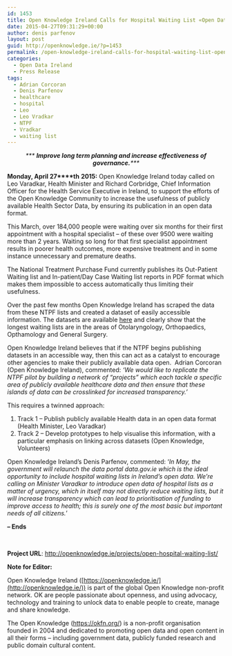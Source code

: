 ```yaml
---
id: 1453
title: Open Knowledge Ireland Calls for Hospital Waiting List «Open Data»
date: 2015-04-27T09:31:29+00:00
author: denis parfenov
layout: post
guid: http://openknowledge.ie/?p=1453
permalink: /open-knowledge-ireland-calls-for-hospital-waiting-list-open-data/
categories:
  - Open Data Ireland
  - Press Release
tags:
  - Adrian Corcoran
  - Denis Parfenov
  - healthcare
  - hospital
  - Leo
  - Leo Vradkar
  - NTPF
  - Vradkar
  - waiting list
---
```

<p style="text-align: center;">
  <em>*** <strong>Improve long term planning and increase effectiveness of governance.</strong>***</em>
</p>

**Monday, April 27****th** **2015:** Open Knowledge Ireland today called on Leo Varadkar, Health Minister and Richard Corbridge, Chief Information Officer for the Health Service Executive in Ireland, to support the efforts of the Open Knowledge Community to increase the usefulness of publicly available Health Sector Data, by ensuring its publication in an open data format.

This March, over 184,000 people were waiting over six months for their first appointment with a hospital specialist &#8211; of these over 9500 were waiting more than 2 years. Waiting so long for that first specialist appointment results in poorer health outcomes, more expensive treatment and in some instance unnecessary and premature deaths.

The National Treatment Purchase Fund currently publishes its Out-Patient Waiting list and In-patient/Day Case Waiting list reports in PDF format which makes them impossible to access automatically thus limiting their usefulness.

Over the past few months Open Knowledge Ireland has scraped the data from these NTPF lists and created a dataset of easily accessible information. The datasets are available <a href="http://openknowledge.ie/projects/open-hospital-waiting-list/" target="_blank">here</a> and clearly show that the longest waiting lists are in the areas of Otolaryngology, Orthopaedics, Opthamology and General Surgery.

Open Knowledge Ireland believes that if the NTPF begins publishing datasets in an accessible way, then this can act as a catalyst to encourage other agencies to make their publicly available data open.  Adrian Corcoran (Open Knowledge Ireland), commented: _‘We would like to replicate the NTPF pilot by building a network of &#8220;projects&#8221; which each tackle a specific area of publicly available healthcare data and then ensure that these islands of data can be crosslinked for increased transparency.&#8217;_

This requires a twinned approach:

  1. Track 1 &#8211; Publish publicly available Health data in an open data format (Health Minister, Leo Varadkar)
  2. Track 2 &#8211; Develop prototypes to help visualise this information, with a particular emphasis on linking across datasets (Open Knowledge, Volunteers)

Open Knowledge Ireland’s Denis Parfenov, commented: ‘_In May, the government will relaunch the data portal data.gov.ie which is the ideal opportunity to include hospital waiting lists in Ireland’s open data. We’re calling on Minister Varadkar to introduce open data of hospital lists as a matter of urgency, which in itself may not directly reduce waiting lists, but it will increase transparency which can lead to prioritisation of funding to improve access to health; this is surely one of the most basic but important needs of all citizens._’

**&#8211; Ends**

&nbsp;

**Project URL**: <http://openknowledge.ie/projects/open-hospital-waiting-list/>

**Note for Editor:**

Open Knowledge Ireland ([https://openknowledge.ie/](http://openknowledge.ie/)) is part of the global Open Knowledge non-profit network. OK are people passionate about openness, and using advocacy, technology and training to unlock data to enable people to create, manage and share knowledge.

The Open Knowledge (<a href="https://okfn.org/" target="_blank">https://okfn.org/</a>) is a non-profit organisation founded in 2004 and dedicated to promoting open data and open content in all their forms – including government data, publicly funded research and public domain cultural content.